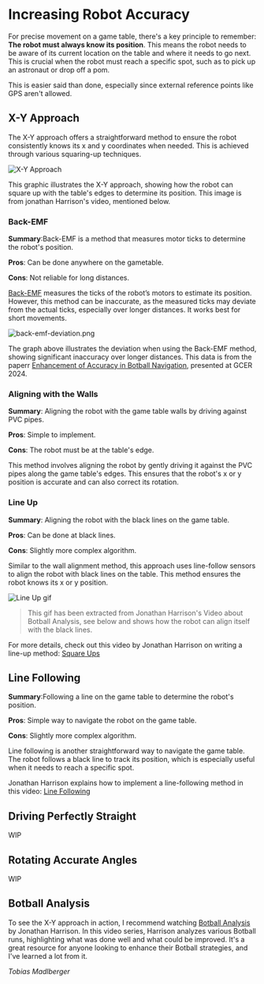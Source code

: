 # Increasing Robot Accuracy

<secondary-label ref="tobias-madlberger"/>

For precise movement on a game table, there's a key principle to remember: **The robot must always know its position**.
This
means the robot needs to be aware of its current location on the table and where it needs to go next. This is crucial
when the robot must reach a specific spot, such as to pick up an astronaut or drop off a pom.

This is easier said than done, especially since external reference points like GPS aren't allowed.

## X-Y Approach

The X-Y approach offers a straightforward method to ensure the robot consistently knows its x and y coordinates when
needed. This is achieved through various squaring-up techniques.

![X-Y Approach](x-y-approach.png)

This graphic illustrates the X-Y approach, showing how the robot can square up with the table's edges to determine its
position. This image is from jonathan Harrison's video, mentioned below.

### Back-EMF

<tldr>
    <p><b>Summary</b>:Back-EMF is a method that measures motor ticks to determine the robot's position.</p>
    <p><b>Pros</b>: Can be done anywhere on the gametable.</p>
    <p><b>Cons</b>: Not reliable for long distances.</p>
</tldr>

[Back-EMF](https://en.wikipedia.org/wiki/Counter-electromotive_force) measures the ticks of the robot’s motors to
estimate its position. However, this method can be inaccurate, as
the measured ticks may deviate from the actual ticks, especially over longer distances. It works best for short
movements.

![back-emf-deviation.png](back-emf-deviation.png)

The graph above illustrates the deviation when using the Back-EMF method, showing significant inaccuracy over longer
distances. This data is from the
paperr [Enhancement of Accuracy in Botball Navigation](https://www.kipr.org/wp-content/uploads/2024/08/Enhancement_of_Accuracy_in_Botball_Navigation.pdf),
presented at GCER 2024.

### Aligning with the Walls

<tldr>
    <p><b>Summary</b>: Aligning the robot with the game table walls by driving against PVC pipes.</p>
    <p><b>Pros</b>: Simple to implement.</p>
    <p><b>Cons</b>: The robot must be at the table's edge.</p>
</tldr>

This method involves aligning the robot by gently driving it against the PVC pipes along the game table's edges. This
ensures that the robot's x or y position is accurate and can also correct its rotation.

### Line Up

<tldr>
    <p><b>Summary</b>: Aligning the robot with the black lines on the game table.</p>
    <p><b>Pros</b>: Can be done at black lines.</p>
    <p><b>Cons</b>: Slightly more complex algorithm.</p>
</tldr>

Similar to the wall alignment method, this approach uses line-follow sensors to align the robot with black lines on the
table. This method ensures the robot knows its x or y position.

![Line Up gif](line-up.gif)

> This gif has been extracted from Jonathan Harrison's Video about Botball Analysis, see below and shows how the robot
> can align itself with the black lines.

For more details, check out this video by Jonathan Harrison on writing a line-up
method: [Square Ups](https://www.youtube.com/watch?v=jBVklWdPp7g)

## Line Following

<tldr>
    <p><b>Summary</b>:Following a line on the game table to determine the robot's position.</p>
    <p><b>Pros</b>: Simple way to navigate the robot on the game table.</p>
    <p><b>Cons</b>: Slightly more complex algorithm.</p>
</tldr>

Line following is another straightforward way to navigate the game table. The robot follows a black line to track its
position, which is especially useful when it needs to reach a specific spot.

Jonathan Harrison explains how to implement a line-following method in this
video: [Line Following](https://www.youtube.com/watch?v=i_qSt3hAxzc)

## Driving Perfectly Straight

WIP

## Rotating Accurate Angles

WIP

## Botball Analysis

To see the X-Y approach in action, I recommend watching [Botball Analysis](https://www.youtube.com/watch?v=OVaKQVpcXsI)
by Jonathan Harrison. In this video series,
Harrison analyzes various Botball runs, highlighting what was done well and what could be improved. It's a great
resource for anyone looking to enhance their Botball strategies, and I've learned a lot from it.

<include from="snippet-lib.md" element-id="footer">
    <var name="authors">Tobias Madlberger</var>
</include>
